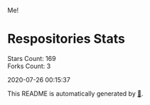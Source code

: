 Me!

# Respositories Stats
Stars Count: 169  
Forks Count: 3

2020-07-26 00:15:37  

This README is automatically generated by [🐰](https://github.com/rnitta/rnitta).
